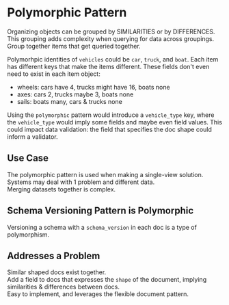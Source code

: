 # Polymorphic Pattern

Organizing objects can be grouped by SIMILARITIES or by DIFFERENCES.  
This grouping adds complexity when querying for data across groupings.  
Group together items that get queried together.

Polymorhpic identities of `vehicles` could be `car`, `truck`, and `boat`. Each item has different keys that make the items different. These fields don't even need to exist in each item object:

- wheels: cars have 4, trucks might have 16, boats none
- axes: cars 2, trucks maybe 3, boats none
- sails: boats many, cars & trucks none

Using the `polymorphic` pattern would introduce a `vehicle_type` key, where the `vehicle_type` would imply some fields and maybe even field values. This could impact data validation: the field that specifies the doc shape could inform a validator.

## Use Case

The polymorphic pattern is used when making a single-view solution.  
Systems may deal with 1 problem and different data.  
Merging datasets together is complex.

## Schema Versioning Pattern is Polymorphic

Versioning a schema with a `schema_version` in each doc is a type of polymorphism.

## Addresses a Problem

Similar shaped docs exist together.  
Add a field to docs that expresses the `shape` of the document, implying similarities & differences between docs.  
Easy to implement, and leverages the flexible document pattern.
